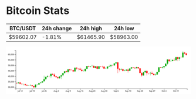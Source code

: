 # Bitcoin Stats

BTC/USDT|24h change|24h high|24h low|
|---|---|---|---|
|$59602.07|-1.81%|$61465.90|$58963.00|

<img src="./chart.svg">
